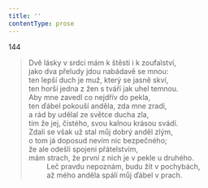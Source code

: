 ```yaml
---
title: ''
contentType: prose
---
```


144

> Dvě lásky v srdci mám k štěstí i k zoufalství,  
> jako dva přeludy jdou nabádavě se mnou:  
> ten lepší duch je muž, který se jasně skví,  
> ten horší jedna z žen s tváří jak uhel temnou.  
> Aby mne zavedl co nejdřív do pekla,  
> ten ďábel pokouší anděla, zda mne zradí,  
> a rád by udělal ze světce ducha zla,  
> tím že jej, čistého, svou kalnou krásou svádí.  
> Zdali se však už stal můj dobrý anděl zlým,  
> o tom já doposud nevím nic bezpečného;  
> že ale odešli spojeni přátelstvím,  
> mám strach, že první z nich je v pekle u druhého.  
>          Leč pravdu nepoznám, budu žít v pochybách,  
>          až mého anděla spálí můj ďábel v prach.
